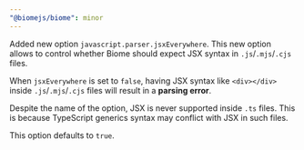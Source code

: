 ```yaml
---
"@biomejs/biome": minor
---
```


Added new option `javascript.parser.jsxEverywhere`. This new option allows to control whether Biome should expect JSX syntax in `.js`/`.mjs`/`.cjs` files.

When `jsxEverywhere` is set to `false`, having JSX syntax like `<div></div>` inside `.js`/`.mjs`/`.cjs` files will result in a **parsing error**.

Despite the name of the option, JSX is never supported inside `.ts` files. This is because TypeScript generics syntax may conflict with JSX in such files.

This option defaults to `true`.
